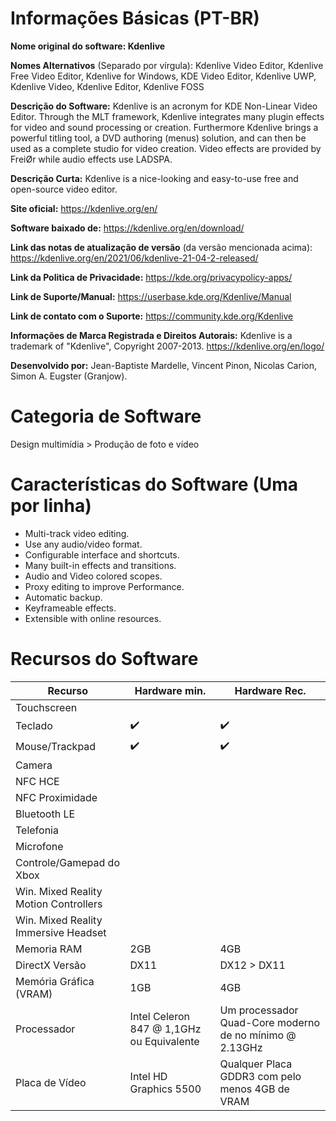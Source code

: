 Informações Básicas (PT-BR)
=======================================

**Nome original do software: Kdenlive**

**Nomes Alternativos** (Separado por vírgula): Kdenlive Video Editor, Kdenlive Free Video Editor, Kdenlive for Windows, KDE Video Editor, Kdenlive UWP, Kdenlive Video, Kdenlive Editor, Kdenlive FOSS

**Descrição do Software:** Kdenlive is an acronym for KDE Non-Linear Video Editor. Through the MLT framework, Kdenlive integrates many plugin effects for video and sound processing or creation. Furthermore Kdenlive brings a powerful titling tool, a DVD authoring (menus) solution, and can then be used as a complete studio for video creation. Video effects are provided by FreiØr while audio effects use LADSPA.

**Descrição Curta:** Kdenlive is a nice-looking and easy-to-use free and open-source video editor.

**Site oficial:** https://kdenlive.org/en/

**Software baixado de:** https://kdenlive.org/en/download/

**Link das notas de atualização de versão** (da versão mencionada acima): https://kdenlive.org/en/2021/06/kdenlive-21-04-2-released/

**Link da Politica de Privacidade:** https://kde.org/privacypolicy-apps/

**Link de Suporte/Manual:** https://userbase.kde.org/Kdenlive/Manual

**Link de contato com o Suporte:** https://community.kde.org/Kdenlive

**Informações de Marca Registrada e Direitos Autorais:** Kdenlive is a trademark of "Kdenlive", Copyright 2007-2013. https://kdenlive.org/en/logo/

**Desenvolvido por:** Jean-Baptiste Mardelle, Vincent Pinon, Nicolas Carion, Simon A. Eugster (Granjow).


Categoria de Software
=======================================

Design multimídia > Produção de foto e vídeo


Características do Software (Uma por linha)
=======================================

- Multi-track video editing.
- Use any audio/video format.
- Configurable interface and shortcuts.
- Many built-in effects and transitions.
- Audio and Video colored scopes.
- Proxy editing to improve Performance.
- Automatic backup.
- Keyframeable effects.
- Extensible with online resources.


Recursos do Software
=======================================

| Recurso        |  Hardware min. | Hardware Rec. |
| -------------- | ------------- | ------------- |
| Touchscreen    |               |               |
| Teclado        | ✔️           | ✔️           |
| Mouse/Trackpad | ✔️           | ✔️           |
| Camera         |               |               |
| NFC HCE        |               |               |
| NFC Proximidade |               |               |
| Bluetooth LE   |               |               |
| Telefonia      |               |               |
| Microfone      |               |               |
| Controle/Gamepad do Xbox |               |               |
| Win. Mixed Reality Motion Controllers |               |               |
| Win. Mixed Reality Immersive Headset |               |               |
| Memoria RAM    | 2GB           | 4GB           |
| DirectX Versão | DX11           | DX12 > DX11   |
| Memória Gráfica (VRAM) | 1GB           | 4GB           |
| Processador    | Intel Celeron 847 @ 1,1GHz ou Equivalente | Um processador Quad-Core moderno de no mínimo @ 2.13GHz |
| Placa de Vídeo | Intel HD Graphics 5500 | Qualquer Placa GDDR3 com pelo menos 4GB de VRAM |
